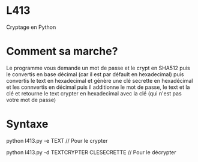 # L413
Cryptage en Python 

# Comment sa marche?

Le programme vous demande un mot de passe et le crypt en SHA512 puis le convertis en base décimal (car il est par défault en hexadecimal) puis convertis le text en hexadecimal et génère une clé secrette en hexadécimal et les connvertis en décimal puis il additionne le mot de passe, le text et la clé et retourne le text crypter en hexadecimal avec la clé (qui n'est pas votre mot de passe)

# Syntaxe

python l413.py -e TEXT // Pour le crypter

python l413.py -d TEXTCRYPTER CLESECRETTE // Pour le décrypter
